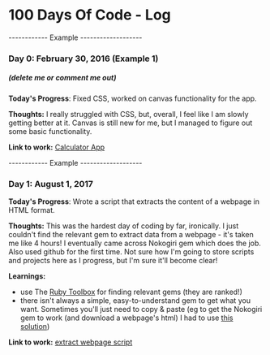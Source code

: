 
# 100 Days Of Code - Log

------------ Example -------------------
### Day 0: February 30, 2016 (Example 1)
##### (delete me or comment me out)

**Today's Progress**: Fixed CSS, worked on canvas functionality for the app.

**Thoughts:** I really struggled with CSS, but, overall, I feel like I am slowly getting better at it. Canvas is still new for me, but I managed to figure out some basic functionality.

**Link to work:** [Calculator App](http://www.example.com)

------------ Example -------------------
### Day 1: August 1, 2017 

**Today's Progress**: Wrote a script that extracts the content of a webpage in HTML format.

**Thoughts:** This was the hardest day of coding by far, ironically. I just couldn't find the relevant gem to extract data from a webpage - it's taken me like 4 hours! I eventually came across Nokogiri gem which does the job. Also used github for the first time. Not sure how I'm going to store scripts and projects here as I progress, but I'm sure it'll become clear!

**Learnings:**
- use The [Ruby Toolbox](https://www.ruby-toolbox.com/) for finding relevant gems (they are ranked!)
- there isn't always a simple, easy-to-understand gem to get what you want. Sometimes you'll just need to copy & paste (eg to get the Nokogiri gem to work (and download a webpage's html) I had to use [this solution](https://gist.github.com/fnichol/867550))

**Link to work:** [extract webpage script](https://github.com/shen-sat/100-days-of-code/blob/master/scripts/extract_webpage)
